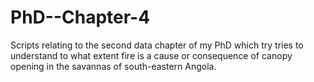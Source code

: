 # PhD--Chapter-4
Scripts relating to the second data chapter of my PhD which try tries to understand to what extent fire is a cause or consequence of canopy opening in the savannas of south-eastern Angola.

